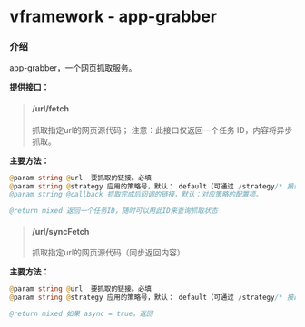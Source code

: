vframework - app-grabber
==========

### 介绍

app-grabber，一个网页抓取服务。


**提供接口：**

> #### /url/fetch
> 抓取指定url的网页源代码；
> 注意：此接口仅返回一个任务 ID，内容将异步抓取。

**主要方法：**
```php
@param string @url  要抓取的链接。必填
@param string @strategy 应用的策略号，默认： default（可通过 /strategy/* 接口配置）
@param string @callback 抓取完成后回调的链接，默认：对应策略的配置项。

@return mixed 返回一个任务ID，随时可以用此ID来查询抓取状态

```

> #### /url/syncFetch
> 抓取指定url的网页源代码（同步返回内容）

**主要方法：**
```php
@param string @url  要抓取的链接。必填
@param string @strategy 应用的策略号，默认： default（可通过 /strategy/* 接口配置）

@return mixed 如果 async = true，返回

```